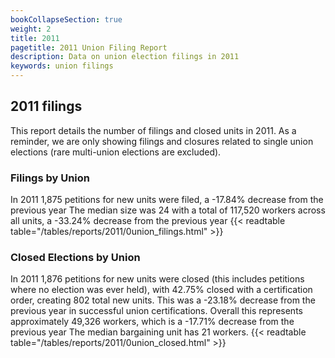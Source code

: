```yaml
---
bookCollapseSection: true
weight: 2
title: 2011
pagetitle: 2011 Union Filing Report
description: Data on union election filings in 2011
keywords: union filings
---
```


## 2011 filings

This report details the number of filings and closed units in 2011. As a reminder, we are only showing filings and closures related to single union elections (rare multi-union elections are excluded).

### Filings by Union
In 2011 1,875 petitions for new units were filed, a -17.84% decrease from the previous year The median size was 24 with a total of 117,520 workers across all units, a -33.24% decrease from the previous year
{{< readtable table="/tables/reports/2011/0union_filings.html" >}}

### Closed Elections by Union
In 2011 1,876 petitions for new units were closed (this includes petitions where no election was ever held), with 42.75% closed with a certification order, creating 802 total new units. This was a -23.18% decrease from the previous year in successful union certifications. Overall this represents approximately 49,326 workers, which is a -17.71% decrease from the previous year The median bargaining unit has 21 workers.
{{< readtable table="/tables/reports/2011/0union_closed.html" >}}

